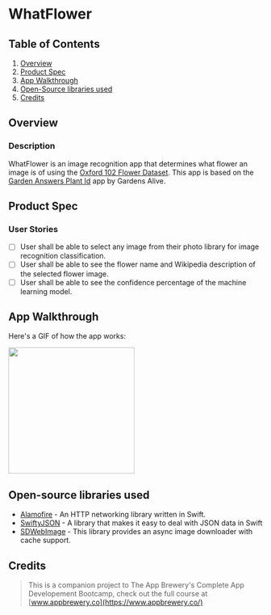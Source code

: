 # WhatFlower

## Table of Contents
1. [Overview](#Overview)
2. [Product Spec](#Product-Spec)
3. [App Walkthrough](#App-Walkthrough)
4. [Open-Source libraries used](#Open-Source-libraries-used)
5. [Credits](#Credits)

## Overview
### Description

WhatFlower is an image recognition app that determines what flower an image is of using the [Oxford 102 Flower Dataset](https://www.robots.ox.ac.uk/~vgg/data/flowers/102/). This app is based on the [Garden Answers Plant Id](https://apps.apple.com/us/app/garden-answers-plant-id/id605855033) app by Gardens Alive.

## Product Spec
### User Stories

- [ ] User shall be able to select any image from their photo library for image recognition classification.
- [ ] User shall be able to see the flower name and Wikipedia description of the selected flower image.
- [ ] User shall be able to see the confidence percentage of the machine learning model.

## App Walkthrough

Here's a GIF of how the app works:

<img src="ADD_GIF_LINK" width=250><br>

## Open-source libraries used

- [Alamofire](https://github.com/Alamofire/Alamofire) - An HTTP networking library written in Swift.
- [SwiftyJSON](https://github.com/SwiftyJSON/SwiftyJSON) - A library that makes it easy to deal with JSON data in Swift
- [SDWebImage](https://github.com/SDWebImage/SDWebImage) - This library provides an async image downloader with cache support.

## Credits

>This is a companion project to The App Brewery's Complete App Developement Bootcamp, check out the full course at [www.appbrewery.co](https://www.appbrewery.co/)
